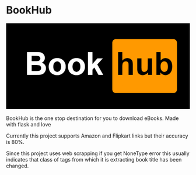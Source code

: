 # BookHub 
![logo](https://github.com/programmingninjas/BookHub/blob/main/static/bookhub.png)

BookHub is the one stop destination for you to download eBooks. Made with flask and love

Currently this project supports Amazon and Flipkart links but their accuracy is 80%.

Since this project uses web scrapping if you get NoneType error this usually indicates that class of tags from which it is extracting book title has been changed. 

